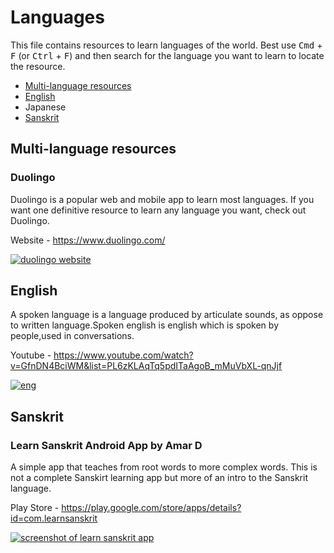 # Languages

This file contains resources to learn languages of the world. Best use <kbd>Cmd</kbd> + <kbd>F</kbd> (or <kbd>Ctrl</kbd> + <kbd>F</kbd>) and then search for the language you want to learn to locate the resource.

* [Multi-language resources](#multi)
* [English](#english)
* Japanese
* [Sanskrit](#sanskrit)


<a name="multi"></a>
## Multi-language resources

### Duolingo

Duolingo is a popular web and mobile app to learn most languages. If you want one definitive resource to learn any language you want, check out Duolingo.

Website - https://www.duolingo.com/

[![duolingo website](https://user-images.githubusercontent.com/4047597/66025579-706fea00-e514-11e9-855d-e935229432ac.png)](https://duolingo.com)


## English

A spoken language is a language produced by articulate sounds, as oppose to written language.Spoken english is english which is spoken by people,used in conversations.  

Youtube - https://www.youtube.com/watch?v=GfnDN4BciWM&list=PL6zKLAqTq5pdITaAgoB_mMuVbXL-qnJjf

[![eng](https://user-images.githubusercontent.com/41269164/69905944-6158cb80-13e1-11ea-861c-007184fbb171.PNG)](https://www.evidyarthi.in/english/english-speaking)


## Sanskrit

### Learn Sanskrit Android App by Amar D

A simple app that teaches from root words to more complex words. This is not a complete Sanskirt learning app but more of an intro to the Sanskrit language.

Play Store - https://play.google.com/store/apps/details?id=com.learnsanskrit

[![screenshot of learn sanskrit app](https://user-images.githubusercontent.com/4047597/66036406-c3549c00-e52a-11e9-8acd-8a95a1cc736e.jpg)](https://play.google.com/store/apps/details?id=com.learnsanskrit)
